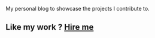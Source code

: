 My personal blog to showcase the projects I contribute to.

## Like my work ? [Hire me](./HIREME.md)
